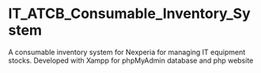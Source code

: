 # IT_ATCB_Consumable_Inventory_System
A consumable inventory system for Nexperia for managing IT equipment stocks. Developed with Xampp for phpMyAdmin database and php website
